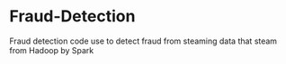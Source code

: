 # Fraud-Detection
Fraud detection code use to detect fraud from steaming data that steam from Hadoop by Spark
